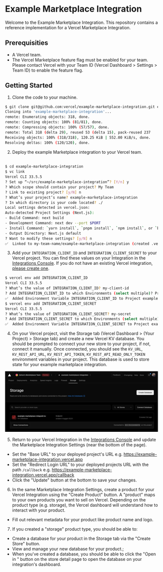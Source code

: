 # Example Marketplace Integration

Welcome to the Example Marketplace Integration. This repository contains a reference implementation for a Vercel Marketplace Integration.

## Prerequisities

- A Vercel team.
- The Vercel Marketplace feature flag must be enabled for your team. Please contact Vercel with your Team ID (Vercel Dashboard > Settings > Team ID) to enable the feature flag.

## Getting Started

1. Clone the code to your machine.

```sh
$ git clone git@github.com:vercel/example-marketplace-integration.git example-marketplace-integration
Cloning into 'example-marketplace-integration'...
remote: Enumerating objects: 318, done.
remote: Counting objects: 100% (81/81), done.
remote: Compressing objects: 100% (57/57), done.
remote: Total 318 (delta 29), reused 53 (delta 15), pack-reused 237
Receiving objects: 100% (318/318), 120.25 KiB | 552.00 KiB/s, done.
Resolving deltas: 100% (120/120), done.
```

2. Deploy the example Marketplace integration to your Vercel team.

```sh

$ cd example-marketplace-integration
$ vc link
Vercel CLI 33.5.5
? Set up “~/src/example-marketplace-integration”? [Y/n] y
? Which scope should contain your project? My Team
? Link to existing project? [y/N] n
? What’s your project’s name? example-marketplace-integration
? In which directory is your code located? ./
Local settings detected in vercel.json:
Auto-detected Project Settings (Next.js):
- Build Command: next build
- Development Command: next dev --port $PORT
- Install Command: `yarn install`, `pnpm install`, `npm install`, or `bun install`
- Output Directory: Next.js default
? Want to modify these settings? [y/N] n
✅  Linked to my-team-name/example-marketplace-integration (created .vercel)
```

3. Add your `INTEGRATION_CLIENT_ID` and `INTEGRATION_CLIENT_SECRET` to your Vercel project. You can find these values on your Integration in the [Integrations Console](https://vercel.com/dashboard/integrations/console). If you do not have an existing Vercel integration, [please create one](https://vercel.com/docs/integrations/create-integration#creating-an-integration).

```sh
$ vercel env add INTEGRATION_CLIENT_ID
Vercel CLI 33.5.5
? What’s the value of INTEGRATION_CLIENT_ID? my-client-id
? Add INTEGRATION_CLIENT_ID to which Environments (select multiple)? Production, Preview, Development
✅  Added Environment Variable INTEGRATION_CLIENT_ID to Project example-marketplace-integration [234ms]
$ vercel env add INTEGRATION_CLIENT_SECRET
Vercel CLI 33.5.5
? What’s the value of INTEGRATION_CLIENT_SECRET? my-secret
? Add INTEGRATION_CLIENT_SECRET to which Environments (select multiple)? Production, Preview, Development
✅  Added Environment Variable INTEGRATION_CLIENT_SECRET to Project example-marketplace-integration [211ms]
```

4. On your Vercel project, visit the Storage tab (Vercel Dashboard > (Your Project) > Storage tab) and create a new Vercel KV database. You should be prompted to connect your new store to your project, if not, connect it manually. Once connected, you should see the `KV_URL`, `KV_REST_API_URL`, `KV_REST_API_TOKEN`, `KV_REST_API_READ_ONLY_TOKEN` environment variables in your project. This database is used to store state for your example marketplace integration.

![](/docs/assets/example-integration-kv.png)

5. Return to your Vercel Integration in the [Integrations Console](https://vercel.com/dashboard/integrations/console) and update the Marketplace Integration Settings (near the bottom of the page).

- Set the "Base URL" to your deployed project's URL e.g. https://example-marketplace-integration.vercel.app
- Set the "Redirect Login URL" to your deployed projects URL with the path `/callback` e.g. https://example-marketplace-integration.vercel.app/callback
- Click the "Update" button at the bottom to save your changes.

6. In the same Marketplace Integration Settings, create a product for your Vercel Integration using the "Create Product" button. A "product" maps to your own products you want to sell on Vercel. Depending on the product type (e.g. storage), the Vercel dashboard will understand how to interact with your product.

- Fill out relevant metadata for your product like product name and logo.

7. If you created a "storage" product type, you should be able to:

- Create a database for your product in the Storage tab via the "Create Store" button.
- View and manage your new database for your product.;
- When you've created a database, you should be able to click the "Open in <Product Name>" button on the store detail page to open the database on your integration's dashboard.
